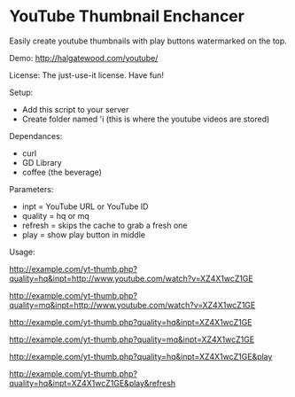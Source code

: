 YouTube Thumbnail Enchancer
==========================

Easily create youtube thumbnails with play buttons watermarked on the top.


Demo: http://halgatewood.com/youtube/


License: The just-use-it license. Have fun!

Setup:
*   Add this script to your server
*   Create folder named 'i (this is where the youtube videos are stored)


Dependances:
*   curl
*   GD Library
*   coffee (the beverage)

Parameters:
*   inpt = YouTube URL or YouTube ID
*   quality = hq or mq
*   refresh = skips the cache to grab a fresh one
*   play = show play button in middle

Usage:

http://example.com/yt-thumb.php?quality=hq&inpt=http://www.youtube.com/watch?v=XZ4X1wcZ1GE

http://example.com/yt-thumb.php?quality=mq&inpt=http://www.youtube.com/watch?v=XZ4X1wcZ1GE

http://example.com/yt-thumb.php?quality=hq&inpt=XZ4X1wcZ1GE

http://example.com/yt-thumb.php?quality=mq&inpt=XZ4X1wcZ1GE

http://example.com/yt-thumb.php?quality=hq&inpt=XZ4X1wcZ1GE&play

http://example.com/yt-thumb.php?quality=hq&inpt=XZ4X1wcZ1GE&play&refresh

